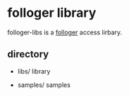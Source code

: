 folloger library
================

folloger-libs is a [folloger](https://www.folloger.com) access lirbary.

## directory

* libs/ library

* samples/ samples